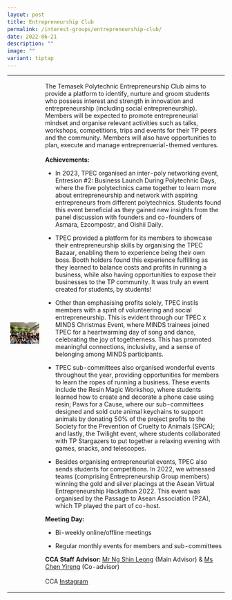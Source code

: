 ```yaml
---
layout: post
title: Entrepreneurship Club
permalink: /interest-groups/entrepreneurship-club/
date: 2022-06-21
description: ""
image: ""
variant: tiptap
---
```

<table style="minWidth: 50px">
<colgroup>
<col>
<col>
</colgroup>
<tbody>
<tr>
<td rowspan="1" colspan="1">
<div class="isomer-image-wrapper">
<img style="width: 100%" height="auto" width="100%" alt="" src="/images/Interest Groups/Entrepreneurship_Group.jpg">
</div>
</td>
<td rowspan="1" colspan="1">
<p>The Temasek Polytechnic Entrepreneurship Club aims to provide a platform
to identify, nurture and groom students who possess interest and strength
in innovation and entrepreneurship (including social entrepreneurship).
Members will be expected to promote entrepreneurial mindset and organise
relevant activities such as talks, workshops, competitions, trips and events
for their TP peers and the community. Members will also have opportunities
to plan, execute and manage entreprenuerial-themed ventures.
<br>
<br><strong>Achievements:</strong>
<br>
</p>
<ul data-tight="true" class="tight">
<li>
<p>In 2023, TPEC organised an inter-poly networking event, Entresion #2:
Business Launch During Polytechnic Days, where the five polytechnics came
together to learn more about entrepreneurship and network with aspiring
entrepreneurs from different polytechnics. Students found this event beneficial
as they gained new insights from the panel discussion with founders and
co-founders of Asmara, Ezcompostr, and Oishii Daily.</p>
</li>
<li>
<p>TPEC provided a platform for its members to showcase their entrepreneurship
skills by organising the TPEC Bazaar, enabling them to experience being
their own boss. Booth holders found this experience fulfilling as they
learned to balance costs and profits in running a business, while also
having opportunities to expose their businesses to the TP community. It
was truly an event created for students, by students!</p>
</li>
<li>
<p>Other than emphasising profits solely, TPEC instils members with a spirit
of volunteering and social entrepreneurship. This is evident through our
TPEC x MINDS Christmas Event, where MINDS trainees joined TPEC for a heartwarming
day of song and dance, celebrating the joy of togetherness. This has promoted
meaningful connections, inclusivity, and a sense of belonging among MINDS
participants.</p>
</li>
<li>
<p>TPEC sub-committees also organised wonderful events throughout the year,
providing opportunities for members to learn the ropes of running a business.
These events include the Resin Magic Workshop, where students learned how
to create and decorate a phone case using resin; Paws for a Cause, where
our sub-committees designed and sold cute animal keychains to support animals
by donating 50% of the project profits to the Society for the Prevention
of Cruelty to Animals (SPCA); and lastly, the Twilight event, where students
collaborated with TP Stargazers to put together a relaxing evening with
games, snacks, and telescopes.</p>
</li>
<li>
<p>Besides organising entrepreneurial events, TPEC also sends students for
competitions. In 2022, we witnessed teams (comprising Entrepreneurship
Group members) winning the gold and silver placings at the Asean Virtual
Entrepreneurship Hackathon 2022. This event was organised by the Passage
to Asean Association (P2A), which TP played the part of co-host.</p>
</li>
</ul>
<p></p>
<p><strong>Meeting Day:</strong>
</p>
<ul data-tight="true" class="tight">
<li>
<p>Bi-weekly online/offline meetings</p>
</li>
<li>
<p>Regular monthly events for members and sub-committees</p>
</li>
</ul>
<p></p>
<p><strong>CCA Staff Advisor:</strong>  <a href="mailto:NG_Shin_Leong@TP.EDU.SG" rel="noopener noreferrer nofollow" target="_blank">Mr Ng Shin Leong</a> (Main Advisor)
&amp; <a href="mailto:CHEN_Yireng@TP.EDU.SG" rel="noopener noreferrer nofollow" target="_blank">Ms Chen Yireng</a> (Co-advisor)
<br>
<br>CCA <a href="https://www.instagram.com/tpec.enspire/" rel="noopener noreferrer nofollow" target="_blank">Instagram</a>
</p>
</td>
</tr>
</tbody>
</table>
<p></p>